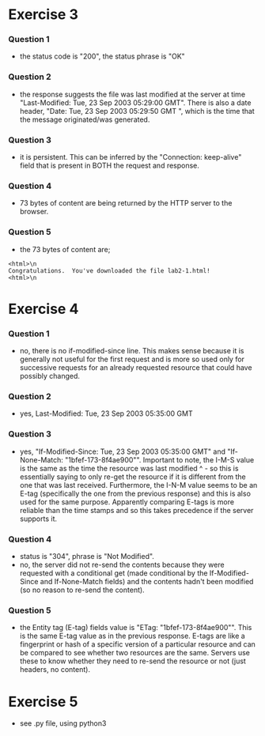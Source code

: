 # Exercise 3

### Question 1
* the status code is "200", the status phrase is "OK" 

### Question 2
* the response suggests the file was last modified at the server at time "Last-Modified: Tue, 23 Sep 2003 05:29:00 GMT". There is also a date header, "Date: Tue, 23 Sep 2003 05:29:50 GMT
", which is the time that the message originated/was generated. 

### Question 3
* it is persistent. This can be inferred by the "Connection: keep-alive" field that is present in BOTH the request and response.

### Question 4
* 73 bytes of content are being returned by the HTTP server to the browser.

### Question 5
* the 73 bytes of content are;
~~~
<html>\n
Congratulations.  You've downloaded the file lab2-1.html!
<html>\n
~~~

# Exercise 4

### Question 1
* no, there is no if-modified-since line. This makes sense because it is generally not useful for the first request and is more so used only for successive requests for an already requested resource that could have possibly changed.

### Question 2
* yes, Last-Modified: Tue, 23 Sep 2003 05:35:00 GMT

### Question 3
* yes, "If-Modified-Since: Tue, 23 Sep 2003 05:35:00 GMT" and "If-None-Match: "1bfef-173-8f4ae900"". Important to note, the I-M-S value is the same as the time the resource was last modified ^ - so this is essentially saying to only re-get the resource if it is different from the one that was last received. Furthermore, the I-N-M value seems to be an E-tag (specifically the one from the previous response) and this is also used for the same purpose. Apparently comparing E-tags is more reliable than the time stamps and so this takes precedence if the server supports it.

### Question 4
* status is "304", phrase is "Not Modified". 
* no, the server did not re-send the contents because they were requested with a conditional get (made conditional by the If-Modified-Since and If-None-Match fields) and the contents hadn't been modified (so no reason to re-send the content).

### Question 5
* the Entity tag (E-tag) fields value is "ETag: "1bfef-173-8f4ae900"". This is the same E-tag value as in the previous response. E-tags are like a fingerprint or hash of a specific version of a particular resource and can be compared to see whether two resources are the same. Servers use these to know whether they need to re-send the resource or not (just headers, no content). 


# Exercise 5
* see .py file, using python3

